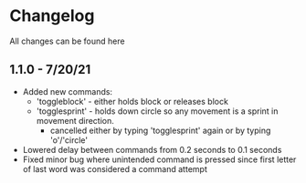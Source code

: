 # Changelog

All changes can be found here

## 1.1.0 - 7/20/21
- Added new commands:
    - 'toggleblock' - either holds block or releases block
    - 'togglesprint' - holds down circle so any movement is a sprint in movement direction.
        - cancelled either by typing 'togglesprint' again or by typing 'o'/'circle'
- Lowered delay between commands from 0.2 seconds to 0.1 seconds
- Fixed minor bug where unintended command is pressed since first letter of last word was considered a command attempt